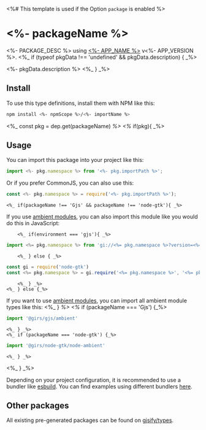 <%# This template is used if the Option `package` is enabled %>
# <%- packageName %>

<%- PACKAGE_DESC %> using [<%- APP_NAME %>](<%- APP_SOURCE %>) v<%- APP_VERSION %>.
<%_ if (typeof pkgData !== 'undefined' && pkgData.description) { _%>

<%- pkgData.description %>
<%_ } _%>

## Install

To use this type definitions, install them with NPM like this:
```bash
npm install <%- npmScope %>/<%- importName %>
```

<%_ const pkg = dep.get(packageName) _%>
<%_ if(pkg){ _%>
## Usage

You can import this package into your project like this:
```ts
import <%- pkg.namespace %> from '<%- pkg.importPath %>';
```

Or if you prefer CommonJS, you can also use this:
```ts
const <%- pkg.namespace %> = require('<%- pkg.importPath %>');
```

    <%_ if(packageName !== 'Gjs' && packageName !== 'node-gtk'){ _%>
If you use [ambient modules](https://github.com/gjsify/ts-for-gir/tree/main/packages/cli#ambient-modules), you can also import this module like you would do this in JavaScript:

        <%_ if(environment === 'gjs'){ _%>
```ts
import <%= pkg.namespace %> from 'gi://<%= pkg.namespace %>?version=<%= pkg.version %>';
```
        <%_ } else { _%>
```ts
const gi = require('node-gtk')
const <%= pkg.namespace %> = gi.require('<%= pkg.namespace %>', '<%= pkg.version %>')
```
        <%_ } _%>
    <%_ } else {_%>
If you want to use [ambient modules](https://github.com/gjsify/ts-for-gir/tree/main/packages/cli#ambient-modules), you can import all ambient module types like this:
    <%_ } _%>
    <%_ if (packageName === 'Gjs') {_%>
```ts
import '@girs/gjs/ambient'
```
    <%_ } _%>
    <%_ if (packageName === 'node-gtk') {_%>
```ts
import '@girs/node-gtk/node-ambient'
```
    <%_ } _%>
<%_ } _%>

Depending on your project configuration, it is recommended to use a bundler like [esbuild](https://esbuild.github.io/). You can find examples using different bundlers [here](https://github.com/gjsify/ts-for-gir/tree/main/examples).

## Other packages

All existing pre-generated packages can be found on [gjsify/types](https://github.com/gjsify/types).